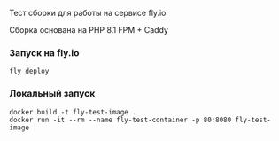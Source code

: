 Тест сборки для работы на сервисе fly.io

Сборка основана на PHP 8.1 FPM + Caddy

### Запуск на fly.io
```
fly deploy
```
### Локальный запуск
```
docker build -t fly-test-image .
docker run -it --rm --name fly-test-container -p 80:8080 fly-test-image
```